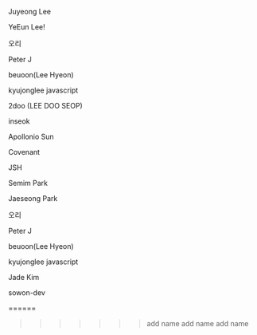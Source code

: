 Juyeong Lee

YeEun Lee!

오리

Peter J

beuoon(Lee Hyeon)

kyujonglee javascript

2doo (LEE DOO SEOP)

inseok

Apollonio Sun

Covenant

JSH

Semim Park

Jaeseong Park

오리

Peter J

beuoon(Lee Hyeon)

kyujonglee javascript

Jade Kim

sowon-dev

======
>>>>>>> add name
>>>>>>> add name
>>>>>>> add name
